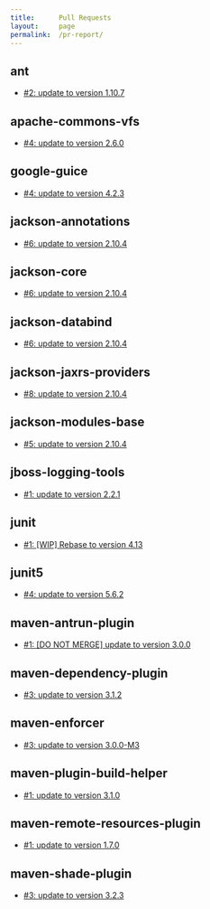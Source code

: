 ```yaml
---
title:      Pull Requests
layout:     page
permalink:  /pr-report/
---
```



## ant

- [#2: update to version 1.10.7](https://src.fedoraproject.org/rpms/ant/pull-request/2)


## apache-commons-vfs

- [#4: update to version 2.6.0](https://src.fedoraproject.org/rpms/apache-commons-vfs/pull-request/4)


## google-guice

- [#4: update to version 4.2.3](https://src.fedoraproject.org/rpms/google-guice/pull-request/4)


## jackson-annotations

- [#6: update to version 2.10.4](https://src.fedoraproject.org/rpms/jackson-annotations/pull-request/6)


## jackson-core

- [#6: update to version 2.10.4](https://src.fedoraproject.org/rpms/jackson-core/pull-request/6)


## jackson-databind

- [#6: update to version 2.10.4](https://src.fedoraproject.org/rpms/jackson-databind/pull-request/6)


## jackson-jaxrs-providers

- [#8: update to version 2.10.4](https://src.fedoraproject.org/rpms/jackson-jaxrs-providers/pull-request/8)


## jackson-modules-base

- [#5: update to version 2.10.4](https://src.fedoraproject.org/rpms/jackson-modules-base/pull-request/5)


## jboss-logging-tools

- [#1: update to version 2.2.1](https://src.fedoraproject.org/rpms/jboss-logging-tools/pull-request/1)


## junit

- [#1: [WIP] Rebase to version 4.13](https://src.fedoraproject.org/rpms/junit/pull-request/1)


## junit5

- [#4: update to version 5.6.2](https://src.fedoraproject.org/rpms/junit5/pull-request/4)


## maven-antrun-plugin

- [#1: [DO NOT MERGE] update to version 3.0.0](https://src.fedoraproject.org/rpms/maven-antrun-plugin/pull-request/1)


## maven-dependency-plugin

- [#3: update to version 3.1.2](https://src.fedoraproject.org/rpms/maven-dependency-plugin/pull-request/3)


## maven-enforcer

- [#3: update to version 3.0.0-M3](https://src.fedoraproject.org/rpms/maven-enforcer/pull-request/3)


## maven-plugin-build-helper

- [#1: update to version 3.1.0](https://src.fedoraproject.org/rpms/maven-plugin-build-helper/pull-request/1)


## maven-remote-resources-plugin

- [#1: update to version 1.7.0](https://src.fedoraproject.org/rpms/maven-remote-resources-plugin/pull-request/1)


## maven-shade-plugin

- [#3: update to version 3.2.3](https://src.fedoraproject.org/rpms/maven-shade-plugin/pull-request/3)

